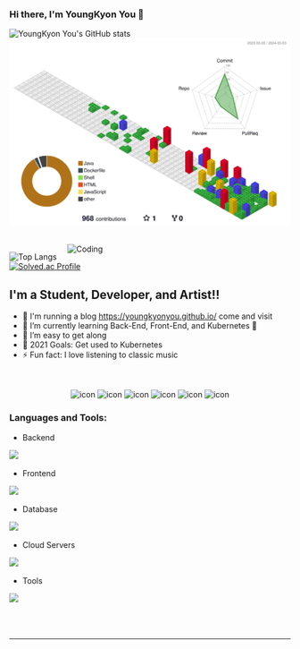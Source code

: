### Hi there, I'm YoungKyon You 👋
![YoungKyon You's GitHub stats](https://github-readme-stats.vercel.app/api?username=youngkyonyou\&bg_color=30,e96443,904e95\&title_color=fff\&text_color=fff) ![svg](https://github.com/YoungKyonYou/YoungKyonYou/blob/main/profile-3d-contrib/profile-gitblock.svg)

<br> 
<img align="right" alt="Coding" width="400" src="https://user-images.githubusercontent.com/74038190/229223263-cf2e4b07-2615-4f87-9c38-e37600f8381a.gif">



 ![Top Langs](https://github-readme-stats.vercel.app/api/top-langs/?username=youngkyonyou) [![Solved.ac Profile](http://mazassumnida.wtf/api/v2/generate_badge?boj=nick1324)](https://solved.ac/nick1324/)

## I'm a Student, Developer, and Artist!!

- 🔭 I'm running a blog https://youngkyonyou.github.io/ come and visit
- 🌱 I’m currently learning Back-End, Front-End, and Kubernetes 🤣
- 👯 I’m easy to get along
- 🥅 2021 Goals: Get used to Kubernetes
- ⚡ Fun fact: I love listening to classic music

<br />


<br>

<div align="center">
  <img src="https://techstack-generator.vercel.app/docker-icon.svg" alt="icon" width="50" height="50" />
  <img src="https://techstack-generator.vercel.app/aws-icon.svg" alt="icon" width="50" height="50" />
  <img src="https://techstack-generator.vercel.app/github-icon.svg" alt="icon" width="50" height="50" />
  <img src="https://techstack-generator.vercel.app/prettier-icon.svg" alt="icon" width="50" height="50" />
  <img src="https://techstack-generator.vercel.app/restapi-icon.svg" alt="icon" width="50" height="50" />
  <img src="https://techstack-generator.vercel.app/graphql-icon.svg" alt="icon" width="50" height="50" />
</div>


### Languages and Tools:

- Backend
<p align="left">
  <a href="https://skillicons.dev">
    <img src="https://skillicons.dev/icons?i=java,spring" />
  </a>
</p>

- Frontend
<p align="left">
  <a href="https://skillicons.dev">
    <img src="https://skillicons.dev/icons?i=vue" />
  </a>
</p>

- Database
<p align="left">
  <a href="https://skillicons.dev">
    <img src="https://skillicons.dev/icons?i=mysql,oracle" />
  </a>
</p>

- Cloud Servers
<p align="left">
  <a href="https://skillicons.dev">
    <img src="https://skillicons.dev/icons?i=aws,firebase" />
  </a>
</p>

- Tools
<p align="left">
  <a href="https://skillicons.dev">
    <img src="https://skillicons.dev/icons?i=git,github,docker,figma,idea,postman,linux" />
  </a>
</p>

<br />
<br />


---
